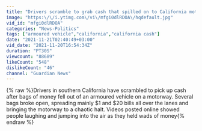 ```yaml
---
title: "Drivers scramble to grab cash that spilled on to California motorway"
image: "https:\/\/i.ytimg.com\/vi\/mfgi0dlRDOA\/hqdefault.jpg"
vid_id: "mfgi0dlRDOA"
categories: "News-Politics"
tags: ["armoured vehicle","california","california cash"]
date: "2021-11-21T02:40:49+03:00"
vid_date: "2021-11-20T16:54:34Z"
duration: "PT30S"
viewcount: "88689"
likeCount: "548"
dislikeCount: "46"
channel: "Guardian News"
---
```

{% raw %}Drivers in southern California have scrambled to pick up cash after bags of money fell out of an armoured vehicle on a motorway. Several bags broke open, spreading mainly $1 and $20 bills all over the lanes and bringing the motorway to a chaotic halt. Videos posted online showed people laughing and jumping into the air as they held wads of money{% endraw %}
